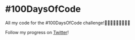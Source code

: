 # #100DaysOfCode

All my code for the #100DaysOfCode challenge!👨🏽‍💻👨🏽‍🎤👨🏽‍🔬

Follow my progress on [Twitter](https://twitter.com/SteneMattis)! 
